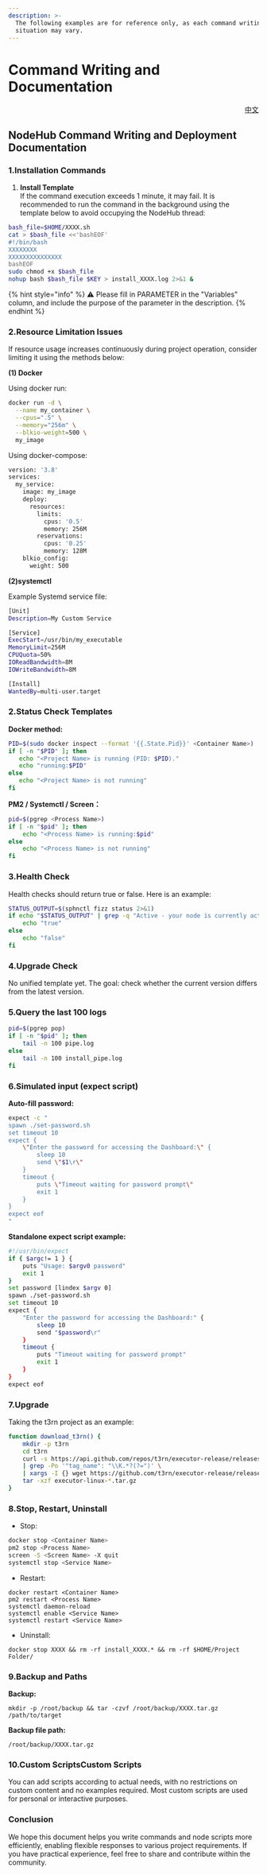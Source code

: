 ```yaml
---
description: >-
  The following examples are for reference only, as each command writing
  situation may vary.
---
```


# Command Writing and Documentation

<p align="right"><a href="https://docs.node-x.xyz/chan-pin-shou-ce/nodehub/zhi-ling-bian-xie-yu-wen-dang">中文</a></p>

## NodeHub Command Writing and Deployment Documentation

### 1.Installation Commands

1. **Install Template**\
   If the command execution exceeds 1 minute, it may fail. It is recommended to run the command in the background using the template below to avoid occupying the NodeHub thread:

```bash
bash_file=$HOME/XXXX.sh
cat > $bash_file <<'bashEOF'
#!/bin/bash
XXXXXXXX
XXXXXXXXXXXXXXX
bashEOF
sudo chmod +x $bash_file
nohup bash $bash_file $KEY > install_XXXX.log 2>&1 &
```

{% hint style="info" %}
⚠️ Please fill in PARAMETER in the "Variables" column, and include the purpose of the parameter in the description.
{% endhint %}

### 2.Resource Limitation Issues

If resource usage increases continuously during project operation, consider limiting it using the methods below:

**(1) Docker**

Using docker run:

```bash
docker run -d \
  --name my_container \
  --cpus=".5" \
  --memory="256m" \
  --blkio-weight=500 \
  my_image
```

Using docker-compose:

```bash
version: '3.8'
services:
  my_service:
    image: my_image
    deploy:
      resources:
        limits:
          cpus: '0.5'
          memory: 256M
        reservations:
          cpus: '0.25'
          memory: 128M
    blkio_config:
      weight: 500
```

**(2)systemctl**

Example Systemd service file:

```bash
[Unit]
Description=My Custom Service

[Service]
ExecStart=/usr/bin/my_executable
MemoryLimit=256M
CPUQuota=50%
IOReadBandwidth=8M
IOWriteBandwidth=8M

[Install]
WantedBy=multi-user.target
```

### 2.Status Check Templates

**Docker method:**

```bash
PID=$(sudo docker inspect --format '{{.State.Pid}}' <Container Name>)
if [ -n "$PID" ]; then
   echo "<Project Name> is running (PID: $PID)."
   echo "running:$PID"
else
   echo "<Project Name> is not running"
fi
```

**PM2 / Systemctl / Screen：**

```bash
pid=$(pgrep <Process Name>)
if [ -n "$pid" ]; then
    echo "<Process Name> is running:$pid"
else
    echo "<Process Name> is not running"
fi
```

### 3.Health Check

Health checks should return true or false. Here is an example:

```bash
STATUS_OUTPUT=$(sphnctl fizz status 2>&1)
if echo "$STATUS_OUTPUT" | grep -q "Active - your node is currently active!"; then
    echo "true"
else
    echo "false"
fi
```

### 4.Upgrade Check

No unified template yet. The goal: check whether the current version differs from the latest version.

### 5.Query the last 100 logs

```bash
pid=$(pgrep pop)
if [ -n "$pid" ]; then
    tail -n 100 pipe.log
else
    tail -n 100 install_pipe.log
fi
```

### 6.Simulated input (expect script)

**Auto-fill password:**

```bash
expect -c "
spawn ./set-password.sh
set timeout 10
expect {
    \"Enter the password for accessing the Dashboard:\" {
        sleep 10
        send \"$1\r\"
    }
    timeout {
        puts \"Timeout waiting for password prompt\"
        exit 1
    }
}
expect eof
"
```

**Standalone expect script example:**

```bash
#!/usr/bin/expect
if { $argc!= 1 } {
    puts "Usage: $argv0 password"
    exit 1
}
set password [lindex $argv 0]
spawn ./set-password.sh
set timeout 10
expect {
    "Enter the password for accessing the Dashboard:" {
        sleep 10
        send "$password\r"
    }
    timeout {
        puts "Timeout waiting for password prompt"
        exit 1
    }
}
expect eof
```

### 7.Upgrade

Taking the t3rn project as an example:

```bash
function download_t3rn() {
    mkdir -p t3rn
    cd t3rn
    curl -s https://api.github.com/repos/t3rn/executor-release/releases/latest \
    | grep -Po '"tag_name": "\\K.*?(?=")' \
    | xargs -I {} wget https://github.com/t3rn/executor-release/releases/download/{}/executor-linux-{}.tar.gz
    tar -xzf executor-linux-*.tar.gz
}
```

### 8.Stop, Restart, Uninstall

* Stop:

```bash
docker stop <Container Name>
pm2 stop <Process Name>
screen -S <Screen Name> -X quit
systemctl stop <Service Name>
```

* Restart:

```
docker restart <Container Name>
pm2 restart <Process Name>
systemctl daemon-reload
systemctl enable <Service Name>
systemctl restart <Service Name>
```

* Uninstall:

```
docker stop XXXX && rm -rf install_XXXX.* && rm -rf $HOME/Project Folder/
```

### 9.Backup and Paths

**Backup:**

```
mkdir -p /root/backup && tar -czvf /root/backup/XXXX.tar.gz /path/to/target
```

**Backup file path:**

```
/root/backup/XXXX.tar.gz
```

### 10.Custom ScriptsCustom Scripts

You can add scripts according to actual needs, with no restrictions on custom content and no examples required. Most custom scripts are used for personal or interactive purposes.



### Conclusion

We hope this document helps you write commands and node scripts more efficiently, enabling flexible responses to various project requirements. If you have practical experience, feel free to share and contribute within the community.
